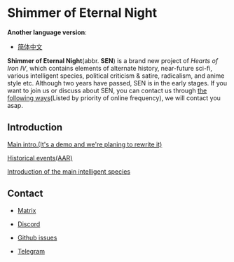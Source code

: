 # Shimmer of Eternal Night

**Another language version**:

- [简体中文](https://github.com/RuchnoyPulemyotKalashnikova16/Shimmer-of-Eternal-Night/blob/main/README-chs.md)

**Shimmer of Eternal Night**(abbr. **SEN**) is a brand new project of *Hearts of Iron Ⅳ*, which contains elements of alternate history, near-future sci-fi, various intelligent species, political criticism & satire, radicalism, and anime style etc. Although two years have passed, SEN is in the early stages. If you want to join us or discuss about SEN, you can contact us through [the following ways](#Contact)(Listed by priority of online frequency), we will contact you asap.

## Introduction

[Main intro.(It's a demo and we're planing to rewrite it)](https://github.com/RuchnoyPulemyotKalashnikova16/Shimmer-of-Eternal-Night/blob/main/Intro-demo-eng.md)

[Historical events(AAR)](https://github.com/RuchnoyPulemyotKalashnikova16/Shimmer-of-Eternal-Night/blob/main/sen-AAR(demo)-eng.md)

[Introduction of the main intelligent species]()

## Contact

- [Matrix](https://matrix.to/#/#LCHpub:matrix.org)

- [Discord](https://discord.g[discord](https://discord.gg/4yB7vjAYCy)g/4yB7vjAYCy)

- [Github issues](https://github.com/L-CH-RadioStudio/Shimmer-of-Etenral-Night/issues)

- [Telegram](https://t.me/+fzP-xBwf3u4yOGE1)
